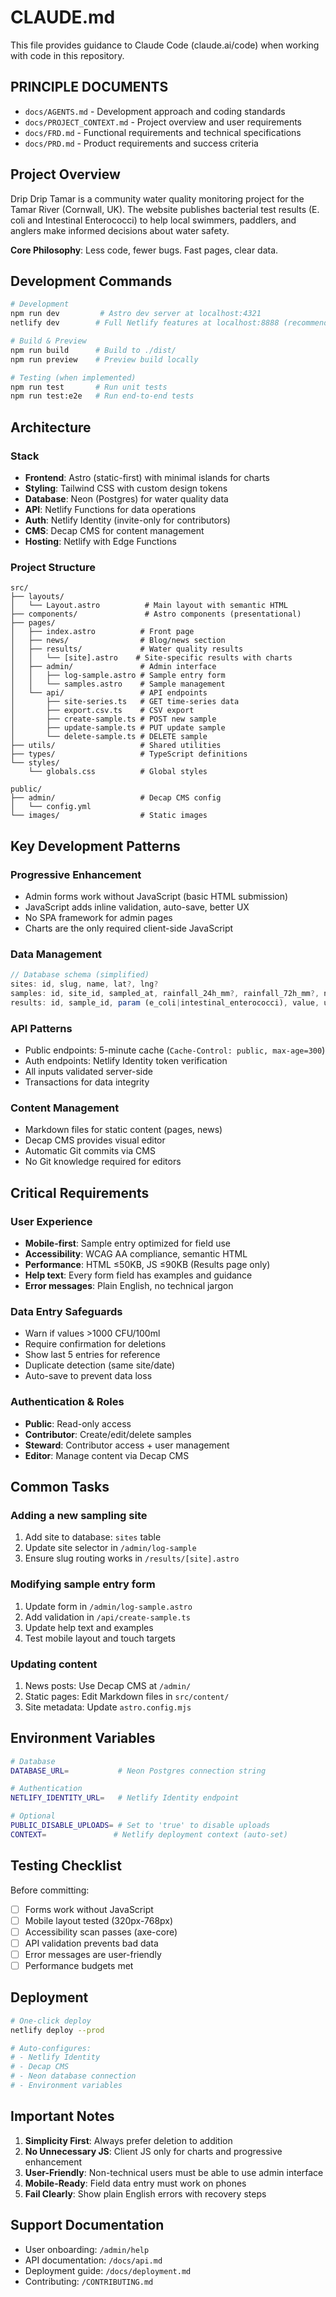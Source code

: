 # CLAUDE.md

This file provides guidance to Claude Code (claude.ai/code) when working with code in this repository.

## PRINCIPLE DOCUMENTS

- `docs/AGENTS.md` - Development approach and coding standards
- `docs/PROJECT_CONTEXT.md` - Project overview and user requirements  
- `docs/FRD.md` - Functional requirements and technical specifications
- `docs/PRD.md` - Product requirements and success criteria

## Project Overview

Drip Drip Tamar is a community water quality monitoring project for the Tamar River (Cornwall, UK). The website publishes bacterial test results (E. coli and Intestinal Enterococci) to help local swimmers, paddlers, and anglers make informed decisions about water safety.

**Core Philosophy**: Less code, fewer bugs. Fast pages, clear data.

## Development Commands

```bash
# Development
npm run dev         # Astro dev server at localhost:4321
netlify dev        # Full Netlify features at localhost:8888 (recommended)

# Build & Preview
npm run build      # Build to ./dist/
npm run preview    # Preview build locally

# Testing (when implemented)
npm run test       # Run unit tests
npm run test:e2e   # Run end-to-end tests
```

## Architecture

### Stack
- **Frontend**: Astro (static-first) with minimal islands for charts
- **Styling**: Tailwind CSS with custom design tokens
- **Database**: Neon (Postgres) for water quality data
- **API**: Netlify Functions for data operations
- **Auth**: Netlify Identity (invite-only for contributors)
- **CMS**: Decap CMS for content management
- **Hosting**: Netlify with Edge Functions

### Project Structure

```
src/
├── layouts/
│   └── Layout.astro          # Main layout with semantic HTML
├── components/               # Astro components (presentational)
├── pages/
│   ├── index.astro          # Front page
│   ├── news/                # Blog/news section
│   ├── results/             # Water quality results
│   │   └── [site].astro    # Site-specific results with charts
│   ├── admin/               # Admin interface
│   │   ├── log-sample.astro # Sample entry form
│   │   └── samples.astro    # Sample management
│   └── api/                 # API endpoints
│       ├── site-series.ts   # GET time-series data
│       ├── export.csv.ts    # CSV export
│       ├── create-sample.ts # POST new sample
│       ├── update-sample.ts # PUT update sample
│       └── delete-sample.ts # DELETE sample
├── utils/                   # Shared utilities
├── types/                   # TypeScript definitions
└── styles/
    └── globals.css          # Global styles

public/
├── admin/                   # Decap CMS config
│   └── config.yml          
└── images/                  # Static images
```

## Key Development Patterns

### Progressive Enhancement
- Admin forms work without JavaScript (basic HTML submission)
- JavaScript adds inline validation, auto-save, better UX
- No SPA framework for admin pages
- Charts are the only required client-side JavaScript

### Data Management
```typescript
// Database schema (simplified)
sites: id, slug, name, lat?, lng?
samples: id, site_id, sampled_at, rainfall_24h_mm?, rainfall_72h_mm?, notes?
results: id, sample_id, param (e_coli|intestinal_enterococci), value, unit
```

### API Patterns
- Public endpoints: 5-minute cache (`Cache-Control: public, max-age=300`)
- Auth endpoints: Netlify Identity token verification
- All inputs validated server-side
- Transactions for data integrity

### Content Management
- Markdown files for static content (pages, news)
- Decap CMS provides visual editor
- Automatic Git commits via CMS
- No Git knowledge required for editors

## Critical Requirements

### User Experience
- **Mobile-first**: Sample entry optimized for field use
- **Accessibility**: WCAG AA compliance, semantic HTML
- **Performance**: HTML ≤50KB, JS ≤90KB (Results page only)
- **Help text**: Every form field has examples and guidance
- **Error messages**: Plain English, no technical jargon

### Data Entry Safeguards
- Warn if values >1000 CFU/100ml
- Require confirmation for deletions
- Show last 5 entries for reference
- Duplicate detection (same site/date)
- Auto-save to prevent data loss

### Authentication & Roles
- **Public**: Read-only access
- **Contributor**: Create/edit/delete samples
- **Steward**: Contributor access + user management
- **Editor**: Manage content via Decap CMS

## Common Tasks

### Adding a new sampling site
1. Add site to database: `sites` table
2. Update site selector in `/admin/log-sample`
3. Ensure slug routing works in `/results/[site].astro`

### Modifying sample entry form
1. Update form in `/admin/log-sample.astro`
2. Add validation in `/api/create-sample.ts`
3. Update help text and examples
4. Test mobile layout and touch targets

### Updating content
1. News posts: Use Decap CMS at `/admin/`
2. Static pages: Edit Markdown files in `src/content/`
3. Site metadata: Update `astro.config.mjs`

## Environment Variables

```bash
# Database
DATABASE_URL=           # Neon Postgres connection string

# Authentication  
NETLIFY_IDENTITY_URL=   # Netlify Identity endpoint

# Optional
PUBLIC_DISABLE_UPLOADS= # Set to 'true' to disable uploads
CONTEXT=               # Netlify deployment context (auto-set)
```

## Testing Checklist

Before committing:
- [ ] Forms work without JavaScript
- [ ] Mobile layout tested (320px-768px)
- [ ] Accessibility scan passes (axe-core)
- [ ] API validation prevents bad data
- [ ] Error messages are user-friendly
- [ ] Performance budgets met

## Deployment

```bash
# One-click deploy
netlify deploy --prod

# Auto-configures:
# - Netlify Identity
# - Decap CMS
# - Neon database connection
# - Environment variables
```

## Important Notes

1. **Simplicity First**: Always prefer deletion to addition
2. **No Unnecessary JS**: Client JS only for charts and progressive enhancement
3. **User-Friendly**: Non-technical users must be able to use admin interface
4. **Mobile-Ready**: Field data entry must work on phones
5. **Fail Clearly**: Show plain English errors with recovery steps

## Support Documentation

- User onboarding: `/admin/help`
- API documentation: `/docs/api.md`
- Deployment guide: `/docs/deployment.md`
- Contributing: `/CONTRIBUTING.md`